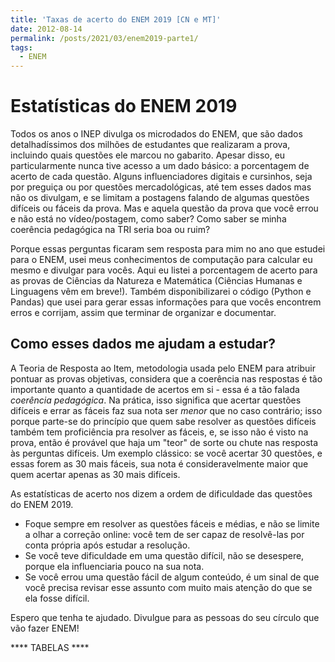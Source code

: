 ```yaml
---
title: 'Taxas de acerto do ENEM 2019 [CN e MT]'
date: 2012-08-14
permalink: /posts/2021/03/enem2019-parte1/
tags:
  - ENEM
---
```


Estatísticas do ENEM 2019
======

Todos os anos o INEP divulga os microdados do ENEM, que são dados detalhadíssimos dos milhões de estudantes que realizaram a prova, incluindo quais questões ele marcou no gabarito. Apesar disso, eu particularmente nunca tive acesso a um dado básico: a porcentagem de acerto de cada questão. Alguns influenciadores digitais e cursinhos, seja por preguiça ou por questões mercadológicas, até tem esses dados mas não os divulgam, e se limitam a postagens falando de algumas questões difíceis ou fáceis da prova. Mas e aquela questão da prova que você errou e não está no vídeo/postagem, como saber? Como saber se minha coerência pedagógica na TRI seria boa ou ruim?

Porque essas perguntas ficaram sem resposta para mim no ano que estudei para o ENEM, usei meus conhecimentos de computação para calcular eu mesmo e divulgar para vocês. Aqui eu listei a porcentagem de acerto para as provas de Ciências da Natureza e Matemática (Ciências Humanas e Linguagens vêm em breve!). Também disponibilizarei o código (Python e Pandas) que usei para gerar essas informações para que vocês encontrem erros e corrijam, assim que terminar de organizar e documentar.

Como esses dados me ajudam a estudar?
------

A Teoria de Resposta ao Item, metodologia usada pelo ENEM para atribuir pontuar as provas objetivas, considera que a coerência nas respostas é tão importante quanto a quantidade de acertos em si - essa é a tão falada *coerência pedagógica*. Na prática, isso significa que acertar questões difíceis e errar as fáceis faz sua nota ser *menor* que no caso contrário; isso porque parte-se do princípio que quem sabe resolver as questões difíceis também tem proficiência pra resolver as fáceis, e, se isso não é visto na prova, então é provável que haja um "teor" de sorte ou chute nas resposta às perguntas difíceis. Um exemplo clássico: se você acertar 30 questões, e essas forem as 30 mais fáceis, sua nota é consideravelmente maior que quem acertar apenas as 30 mais difíceis.

As estatísticas de acerto nos dizem a ordem de dificuldade das questões do ENEM 2019.

- Foque sempre em resolver as questões fáceis e médias, e não se limite a olhar a correção online: você tem de ser capaz de resolvê-las por conta própria após estudar a resolução. 
- Se você teve dificuldade em uma questão difícil, não se desespere, porque ela influenciaria pouco na sua nota. 
- Se você errou uma questão fácil de algum conteúdo, é um sinal de que você precisa revisar esse assunto com muito mais atenção do que se ela fosse difícil.

Espero que tenha te ajudado. Divulgue para as pessoas do seu círculo que vão fazer ENEM!

**** TABELAS ****
